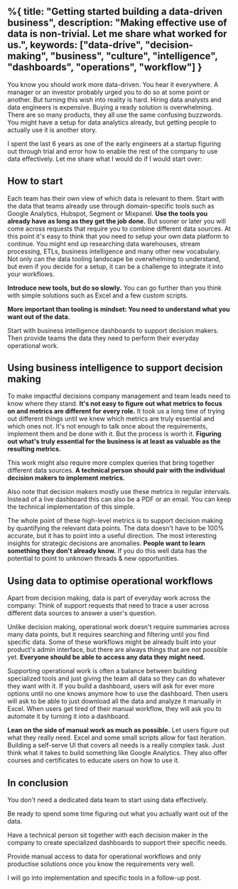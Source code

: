 %{
  title: "Getting started building a data-driven business",
  description: "Making effective use of data is non-trivial. Let me share what worked for us.",
  keywords: ["data-drive", "decision-making", "business", "culture", "intelligence", "dashboards", "operations", "workflow"]
}
---

You know you should work more data-driven. You hear it everywhere. A manager or an investor probably urged you to do so at some point or another.
But turning this wish into reality is hard. Hiring data analysts and data engineers is expensive. Buying a ready solution is overwhelming. There are so many products, they all use the same confusing buzzwords. You might have a setup for data analytics already, but getting people to actually use it is another story.

I spent the last 6 years as one of the early engineers at a startup figuring out through trial and error how to enable the rest of the company to use data effectively. Let me share what I would do if I would start over:


## How to start

Each team has their own view of which data is relevant to them. Start with the data that teams already use through domain-specific tools such as Google Analytics, Hubspot, Segment or Mixpanel. **Use the tools you already have as long as they get the job done.**
But sooner or later you will come across requests that require you to combine different data sources. At this point it's easy to think that you need to setup your own data platform to continue. You might end up researching data warehouses, stream processing, ETLs, business intelligence and many other new vocabulary. Not only can the data tooling landscape be overwhelming to understand, but even if you decide for a setup, it can be a challenge to integrate it into your workflows.

**Introduce new tools, but do so slowly.** You can go further than you think with simple solutions such as Excel and a few custom scripts.

**More important than tooling is mindset: You need to understand what you want out of the data.**

Start with business intelligence dashboards to support decision makers. Then provide teams the data they need to perform their everyday operational work.


## Using business intelligence to support decision making

To make impactful decisions company management and team leads need to know where they stand. **It's not easy to figure out what metrics to focus on and metrics are different for every role.** It took us a long time of trying out different things until we knew which metrics are truly essential and which ones not. It's not enough to talk once about the requirements, implement them and be done with it. But the process is worth it. **Figuring out what's truly essential for the business is at least as valuable as the resulting metrics.**

This work might also require more complex queries that bring together different data sources. **A technical person should pair with the individual decision makers to implement metrics.**

Also note that decision makers mostly use these metrics in regular intervals. Instead of a live dashboard this can also be a PDF or an email. You can keep the technical implementation of this simple.

The whole point of these high-level metrics is to support decision making by quantifying the relevant data points. The data doesn't have to be 100% accurate, but it has to point into a useful direction. The most interesting insights for strategic decisions are anomalies. **People want to learn something they don't already know.** If you do this well data has the potential to point to unknown threads & new opportunities.


## Using data to optimise operational workflows

Apart from decision making, data is part of everyday work across the company: Think of support requests that need to trace a user across different data sources to answer a user's question.

Unlike decision making, operational work doesn't require summaries across many data points, but it requires searching and filtering until you find specific data. Some of these workflows might be already built into your product's admin interface, but there are always things that are not possible yet. **Everyone should be able to access any data they might need.**

Supporting operational work is often a balance between building specialized tools and just giving the team all data so they can do whatever they want with it. If you build a dashboard, users will ask for ever more options until no one knows anymore how to use the dashboard. Then users will ask to be able to just download all the data and analyze it manually in Excel. When users get tired of their manual workflow, they will ask you to automate it by turning it into a dashboard.

**Lean on the side of manual work as much as possible.** Let users figure out what they really need. Excel and some small scripts allow for fast iteration. Building a self-serve UI that covers all needs is a really complex task. Just think what it takes to build something like Google Analytics. They also offer courses and certificates to educate users on how to use it.


## In conclusion

You don't need a dedicated data team to start using data effectively.

Be ready to spend some time figuring out what you actually want out of the data.

Have a technical person sit together with each decision maker in the company to create specialized dashboards to support their specific needs.

Provide manual access to data for operational workflows and only productise solutions once you know the requirements very well.

I will go into implementation and specific tools in a follow-up post.
